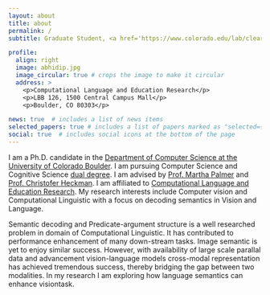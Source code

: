 ```yaml
---
layout: about
title: about
permalink: /
subtitle: Graduate Student, <a href='https://www.colorado.edu/lab/clear/nlp-cu-boulder'>CU Boulder</a>

profile:
  align: right
  image: abhidip.jpg
  image_circular: true # crops the image to make it circular
  address: >
    <p>Computational Language and Education Research</p>
    <p>LBB 126, 1500 Central Campus Mall</p>
    <p>Boulder, CO 80303</p>

news: true  # includes a list of news items
selected_papers: true # includes a list of papers marked as "selected={true}"
social: true  # includes social icons at the bottom of the page
---
```

I am a Ph.D. candidate in the [Department of Computer Science at the University of Colorado Boulder](https://www.colorado.edu/cs/). I am pursuing Computer Science and Cognitive Science [dual degree](https://www.colorado.edu/ics/graduate-programs/cognitive-science-combined-phd). I am advised by [Prof. Martha Palmer](https://www.colorado.edu/faculty/palmer-martha/) and [Prof. Christofer Heckman](http://www.ristoffer.ch/). I am affiliated to  [Computational Language and Education Research](https://www.colorado.edu/lab/clear/). My research interests include Computer vision and Computational Linguistic with a focus on decoding semantics in Vision and Language.

Semantic decoding and Predicate-argument structure is a well researched problem in domain of Computational Linguistic. It has contributed to performance enhancement of many down-stream tasks. Image semantic is yet to enjoy similar success. However, with availability of large scale parallal data and advancement vision-language models cross-modal representation has achieved tremendous success, thereby bridging the gap between two modalities. In my research I am exploring how language semantics can enhance visiontask.
